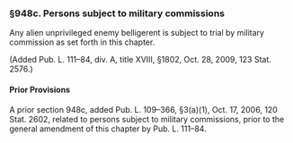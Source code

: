### §948c. Persons subject to military commissions ###

Any alien unprivileged enemy belligerent is subject to trial by military commission as set forth in this chapter.

(Added Pub. L. 111–84, div. A, title XVIII, §1802, Oct. 28, 2009, 123 Stat. 2576.)

#### Prior Provisions ####

A prior section 948c, added Pub. L. 109–366, §3(a)(1), Oct. 17, 2006, 120 Stat. 2602, related to persons subject to military commissions, prior to the general amendment of this chapter by Pub. L. 111–84.